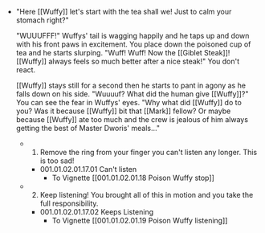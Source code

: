 - "Here [[Wuffy]] let's start with the tea shall we! Just to calm your stomach right?"
  
  "WUUUFFF!" Wuffys' tail is wagging happily and he taps up and down with his front paws in excitement. You place down the poisoned cup of tea and he starts slurping. "Wuff! Wuff! Now the [[Giblet Steak]]! [[Wuffy]] always feels so much better after a nice steak!" You don't react. 
  
  [[Wuffy]] stays still for a second then he starts to pant in agony as he falls down on his side. "Wuuuuf? What did the human give [[Wuffy]]?" You can see the fear in Wuffys' eyes. "Why what did [[Wuffy]] do to you? Was it because [[Wuffy]] bit that [[Mark]] fellow? Or maybe because [[Wuffy]] ate too much and the crew is jealous of him always getting the best of Master Dworis' meals…"
	- 1. Remove the ring from your finger you can't listen any longer. This is too sad!
		- 001.01.02.01.17.01 Can't listen
			- To Vignette [[001.01.02.01.18 Poison Wuffy stop]]
	- 2. Keep listening! You brought all of this in motion and you take the full responsibility.
		- 001.01.02.01.17.02 Keeps Listening
			- To Vignette [[001.01.02.01.19 Poison Wuffy listening]]